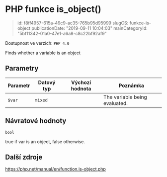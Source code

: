 PHP funkce is_object()
======================

> id: f8ff4957-615a-49c9-ac35-765b95d95999
> slugCS: funkce-is-object
> publicationDate: "2019-09-11 10:04:03"
> mainCategoryId: "5bf11342-01a0-47e1-a6a8-c8c22bf92af9"

Dostupnost ve verzích: `PHP 4.0`

Finds whether a variable is an object


Parametry
--------------

| Parametr | Datový typ | Výchozí hodnota | Poznámka |
|-----|-----|-----|-----|
| `$var` | `mixed` |  | The variable being evaluated. |


Návratové hodnoty
----------------

`bool`

true if var is an object,
false otherwise.

Další zdroje
------------

https://php.net/manual/en/function.is-object.php

